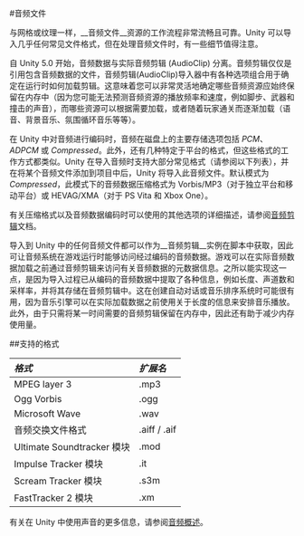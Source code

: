 #音频文件

与网格或纹理一样，__音频文件__资源的工作流程非常流畅且可靠。Unity 可以导入几乎任何常见文件格式，但在处理音频文件时，有一些细节值得注意。

自 Unity 5.0 开始，音频数据与实际音频剪辑 (AudioClip) 分离。音频剪辑仅仅是引用包含音频数据的文件，音频剪辑(AudioClip)导入器中有各种选项组合用于确定在运行时如何加载剪辑。这意味着您可以非常灵活地确定哪些音频资源应始终保留在内存中（因为您可能无法预测音频资源的播放频率和速度，例如脚步、武器和撞击的声音），而哪些资源可以根据需要加载，或者随着玩家通关而逐渐加载（语音、背景音乐、氛围循环音乐等等）。

在 Unity 中对音频进行编码时，音频在磁盘上的主要存储选项包括 _PCM_、_ADPCM_ 或 _Compressed_。此外，还有几种特定于平台的格式，但这些格式的工作方式都类似。Unity 在导入音频时支持大部分常见格式（请参阅以下列表），并在将某个音频文件添加到项目中后，Unity 将导入此音频文件。默认模式为 _Compressed_，此模式下的音频数据压缩格式为 Vorbis/MP3（对于独立平台和移动平台）或 HEVAG/XMA（对于 PS Vita 和 Xbox One）。

有关压缩格式以及音频数据编码时可以使用的其他选项的详细描述，请参阅[音频剪辑](class-AudioClip.html)文档。

导入到 Unity 中的任何音频文件都可以作为__音频剪辑__实例在脚本中获取，因此可让音频系统在游戏运行时能够访问经过编码的音频数据。游戏可以在实际音频数据加载之前通过音频剪辑来访问有关音频数据的元数据信息。之所以能实现这一点，是因为导入过程已从编码的音频数据中提取了各种信息，例如长度、声道数和采样率，并将其存储在音频剪辑中。这在创建自动对话或音乐排序系统时可能很有用，因为音乐引擎可以在实际加载数据之前使用关于长度的信息来安排音乐播放。此外，由于只需将某一时间需要的音频剪辑保留在内存中，因此还有助于减少内存使用量。


##支持的格式

|**_格式_** |**_扩展名_** |
|:---|:---|
|MPEG layer 3 | .mp3 | 
|Ogg Vorbis | .ogg |
|Microsoft Wave | .wav |
|音频交换文件格式 | .aiff / .aif |
|Ultimate Soundtracker 模块 | .mod |
|Impulse Tracker 模块 | .it |
|Scream Tracker 模块 | .s3m |
|FastTracker 2 模块 | .xm |



有关在 Unity 中使用声音的更多信息，请参阅[音频概述](AudioOverview.html)。
